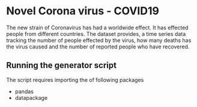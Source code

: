 # Novel Corona virus - COVID19

The new strain of Coronavirus has had a worldwide effect. It has effected people from different countries. The dataset provides, a time series data tracking the number of people effected by the virus, how many deaths has the virus caused and the number of reported people who have recovered.

## Running the generator script

The script requires importing the of following packages

* pandas
* datapackage
